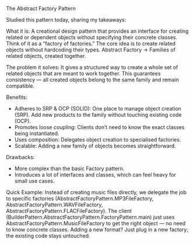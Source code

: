 The Abstract Factory Pattern

Studied this pattern today, sharing my takeaways:

What it is:
A creational design pattern that provides an interface for creating related or dependent objects without specifying their concrete classes. Think of it as a “factory of factories.” The core idea is to create related objects without hardcoding their types.
Abstract Factory → Families of related objects, created together.

The problem it solves:
It gives a structured way to create a whole set of related objects that are meant to work together. This guarantees consistency — all created objects belong to the same family and remain compatible.

Benefits:
- Adheres to SRP & OCP (SOLID): One place to manage object creation (SRP). Add new products to the family without touching existing code (OCP).
- Promotes loose coupling: Clients don’t need to know the exact classes being instantiated.
- Uses composition: Delegates object creation to specialised factories.
- Scalable: Adding a new family of objects becomes straightforward.

Drawbacks:
- More complex than the basic Factory pattern.
- Introduces a lot of interfaces and classes, which can feel heavy for small use cases.

Quick Example:
Instead of creating music files directly, we delegate the job to specific factories (AbstractFactoryPattern.MP3FileFactory, AbstractFactoryPattern.WAVFileFactory, AbstractFactoryPattern.FLACFileFactory).
The client (BuilderPattern.AbstractFactoryPattern.FactoryPattern.main) just uses AbstractFactoryPattern.MusicFileFactory to get the right object — no need to know concrete classes.
Adding a new format? Just plug in a new factory; the existing code stays untouched.